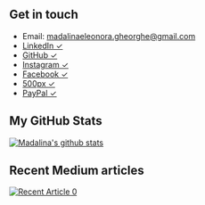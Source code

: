 ## Get in touch
* Email: madalinaeleonora.gheorghe@gmail.com
* [LinkedIn ✓](https://www.linkedin.com/in/madalinaeleonorag/)
* [GitHub ✓](https://github.com/madalinaeleonorag)
* [Instagram ✓](https://www.instagram.com/madalinaeleonorag/)
* [Facebook ✓](https://www.facebook.com/mdx.madalinaeleonora/)
* [500px ✓](https://500px.com/p/madalinaeleonorag?view=photos)
* [PayPal ✓](https://www.paypal.com/paypalme/madalinaeleonorag)

## My GitHub Stats
[![Madalina's github stats](https://github-readme-stats.vercel.app/api?username=madalinaeleonorag)](https://github.com/madalinaeleonorag/github-readme-stats)


## Recent Medium articles
<a target="_blank" href="https://github-readme-medium-recent-article.vercel.app/medium/@imantumorang/0"><img src="https://github-readme-medium-recent-article.vercel.app/medium/@madalinaeleonorag/0" alt="Recent Article 0"> 
